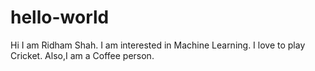 # hello-world
Hi I am Ridham Shah. I am interested in Machine Learning. I love to play Cricket. Also,I am a Coffee person.
